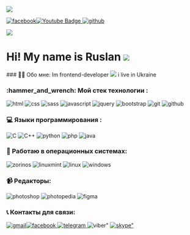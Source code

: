 ![](https://media.giphy.com/media/qgQUggAC3Pfv687qPC/giphy.gif)

 [![facebook](https://img.shields.io/badge/Facebook-1877F2?style=for-the-badge&logo=facebook&logoColor=white)](https://www.facebook.com/addin.whites/)[![Youtube Badge](https://img.shields.io/badge/YouTube-red?style=for-the-badge&logo=youtube&logoColor=white) ](https://www.youtube.com/channel/UC0PNHhJVhpDuubpSwe7XB2Q)[![github](https://img.shields.io/badge/GitHub-181717?logo=github&logoColor=fff&style=for-the-badge)](https://github.com/RusProgger)

![](https://komarev.com/ghpvc/?username=RusProgger&style=flat-square&color=blue)

Hi! My name is Ruslan ![](https://media.giphy.com/media/hvRJCLFzcasrR4ia7z/giphy.gif)
=====================================================================================

\### 👩‍💻 Обо мне: Im frontend-developer ![](https://media.giphy.com/media/WUlplcMpOCEmTGBtBW/giphy.gif) i live in Ukraine

### :hammer\_and\_wrench: Мой стек технологии :  
  
![html](https://github.com/RusProgger/RusProgger/assets/105813644/be45eace-63b7-47a4-8bf9-c7325788e397)  ![css](https://github.com/RusProgger/RusProgger/assets/105813644/039c2cbc-20dc-4a75-bde4-a74e56f98126) ![sass](https://github.com/RusProgger/RusProgger/assets/105813644/be19e816-fd58-4930-ad3a-e022b931e1b5) ![javascript](https://img.shields.io/badge/JavaScript-F7DF1E?style=for-the-badge&logo=javascript&logoColor=black) ![jquery](https://img.shields.io/badge/jQuery-0769AD?style=for-the-badge&logo=jquery&logoColor=white)  ![bootstrap](https://img.shields.io/badge/Bootstrap-7952B3?logo=bootstrap&logoColor=fff&style=for-the-badge) ![git](https://img.shields.io/badge/Git-F05032?logo=git&logoColor=fff&style=for-the-badge) ![github](https://img.shields.io/badge/GitHub-181717?logo=github&logoColor=fff&style=for-the-badge)

### 💻 Языки программирования :  
  
![C](https://img.shields.io/badge/C-A8B9CC?logo=c&logoColor=fff&style=for-the-badge) ![С++](https://img.shields.io/badge/C%2B%2B-00599C?logo=cplusplus&logoColor=fff&style=for-the-badge) ![python](https://img.shields.io/badge/Python-3776AB?logo=python&logoColor=fff&style=for-the-badge) ![php](https://img.shields.io/badge/PHP-777BB4?style=for-the-badge&logo=php&logoColor=white) ![java](https://img.shields.io/badge/Java-ED8B00?style=for-the-badge&logo=openjdk&logoColor=white)

### 💾 Работаю в операционных системах:  
  
![zorinos](https://img.shields.io/badge/Zorin-15A6F0?logo=zorin&logoColor=fff&style=for-the-badge) ![linuxmint](https://img.shields.io/badge/Linux%20Mint-87CF3E?logo=linuxmint&logoColor=fff&style=for-the-badge) ![linux](https://img.shields.io/badge/Linux-FCC624?logo=linux&logoColor=000&style=for-the-badge) ![windows](https://img.shields.io/badge/Windows-0078D4?logo=windows&logoColor=fff&style=for-the-badge)

### 📹 Редакторы:  
  
![photoshop](https://img.shields.io/badge/Adobe%20Photoshop-31A8FF?logo=adobephotoshop&logoColor=fff&style=for-the-badge) ![photopedia](https://img.shields.io/badge/Photopea-18A497?logo=photopea&logoColor=fff&style=for-the-badge) ![figma](https://img.shields.io/badge/Figma-F24E1E?logo=figma&logoColor=fff&style=for-the-badge)

### 📞 Контакты для связи:  
  
 [![gmail](https://img.shields.io/badge/Gmail-EA4335?logo=gmail&logoColor=fff&style=for-the-badge)](mailto:ruslantimka92@gmail.com)[![facebook](https://img.shields.io/badge/Facebook-1877F2?logo=facebook&logoColor=fff&style=for-the-badge) ](https://www.facebook.com/addin.whites/)[![telegram](https://img.shields.io/badge/Telegram-26A5E4?logo=telegram&logoColor=fff&style=for-the-badge) ](#)![viber"](https://img.shields.io/badge/Viber-7360F2?logo=viber&logoColor=fff&style=for-the-badge) [![skype"](https://img.shields.io/badge/Skype-00AFF0?logo=skype&logoColor=fff&style=for-the-badge)](skype:timkanik92?chat)
